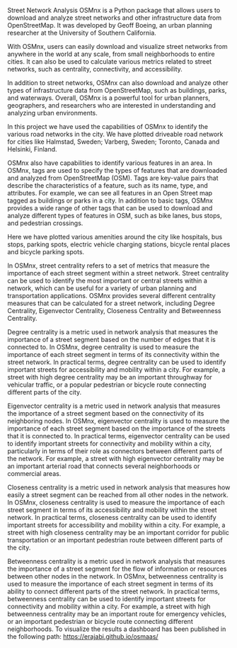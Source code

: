 Street Network Analysis
OSMnx is a Python package that allows users to download and analyze street networks and other infrastructure data from OpenStreetMap. It was developed by Geoff Boeing, an urban planning researcher at the University of Southern California.

With OSMnx, users can easily download and visualize street networks from anywhere in the world at any scale, from small neighborhoods to entire cities. It can also be used to calculate various metrics related to street networks, such as centrality, connectivity, and accessibility.

In addition to street networks, OSMnx can also download and analyze other types of infrastructure data from OpenStreetMap, such as buildings, parks, and waterways. Overall, OSMnx is a powerful tool for urban planners, geographers, and researchers who are interested in understanding and analyzing urban environments.

In this project we have used the capabilities of OSMnx to identify the various road networks in the city. We have plotted driveable road network for cities like Halmstad, Sweden; Varberg, Sweden; Toronto, Canada and Helsinki, Finland.

OSMnx also have capabilities to identify various features in an area. In OSMnx, tags are used to specify the types of features that are downloaded and analyzed from OpenStreetMap (OSM). Tags are key-value pairs that describe the characteristics of a feature, such as its name, type, and attributes. For example, we can see all features in an Open Street map tagged as buildings or parks in a city. In addition to basic tags, OSMnx provides a wide range of other tags that can be used to download and analyze different types of features in OSM, such as bike lanes, bus stops, and pedestrian crossings.

Here we have plotted various amenities around the city like hospitals, bus stops, parking spots, electric vehicle charging stations, bicycle rental places and bicycle parking spots.

In OSMnx, street centrality refers to a set of metrics that measure the importance of each street segment within a street network. Street centrality can be used to identify the most important or central streets within a network, which can be useful for a variety of urban planning and transportation applications.
OSMnx provides several different centrality measures that can be calculated for a street network, including Degree Centrality, Eigenvector Centrality, Closeness Centrality and Betweenness Centrality. 

Degree centrality is a metric used in network analysis that measures the importance of a street segment based on the number of edges that it is connected to. In OSMnx, degree centrality is used to measure the importance of each street segment in terms of its connectivity within the street network. In practical terms, degree centrality can be used to identify important streets for accessibility and mobility within a city. For example, a street with high degree centrality may be an important throughway for vehicular traffic, or a popular pedestrian or bicycle route connecting different parts of the city.

Eigenvector centrality is a metric used in network analysis that measures the importance of a street segment based on the connectivity of its neighboring nodes. In OSMnx, eigenvector centrality is used to measure the importance of each street segment based on the importance of the streets that it is connected to. In practical terms, eigenvector centrality can be used to identify important streets for connectivity and mobility within a city, particularly in terms of their role as connectors between different parts of the network. For example, a street with high eigenvector centrality may be an important arterial road that connects several neighborhoods or commercial areas.

Closeness centrality is a metric used in network analysis that measures how easily a street segment can be reached from all other nodes in the network. In OSMnx, closeness centrality is used to measure the importance of each street segment in terms of its accessibility and mobility within the street network. In practical terms, closeness centrality can be used to identify important streets for accessibility and mobility within a city. For example, a street with high closeness centrality may be an important corridor for public transportation or an important pedestrian route between different parts of the city.

Betweenness centrality is a metric used in network analysis that measures the importance of a street segment for the flow of information or resources between other nodes in the network. In OSMnx, betweenness centrality is used to measure the importance of each street segment in terms of its ability to connect different parts of the street network. In practical terms, betweenness centrality can be used to identify important streets for connectivity and mobility within a city. For example, a street with high betweenness centrality may be an important route for emergency vehicles, or an important pedestrian or bicycle route connecting different neighborhoods.
To visualize the results a dashboard has been published in the following path: https://erajabi.github.io/osmaas/


